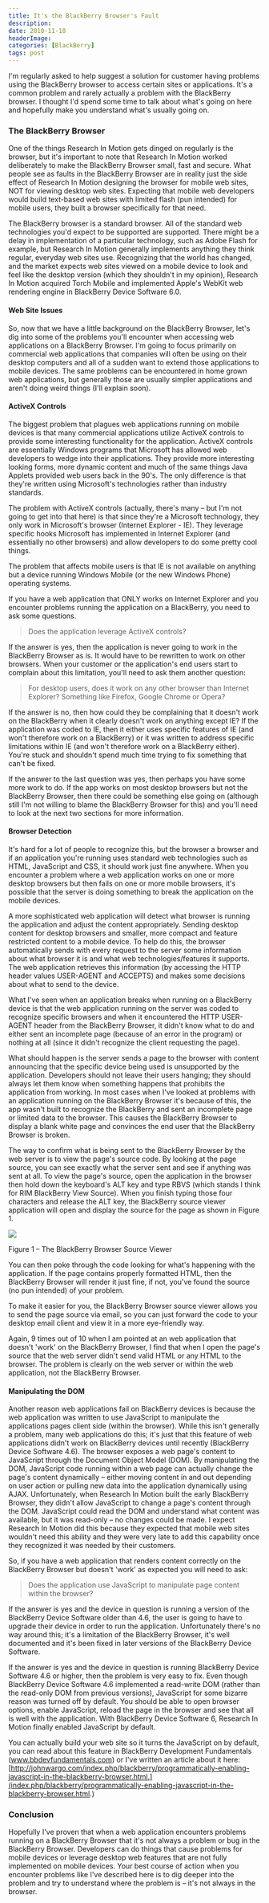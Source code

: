 ```yaml
---
title: It's the BlackBerry Browser's Fault
description: 
date: 2010-11-18
headerImage: 
categories: [BlackBerry]
tags: post
---
```


I'm regularly asked to help suggest a solution for customer having problems using the BlackBerry browser to access certain sites or applications. It's a common problem and rarely actually a problem with the BlackBerry browser. I thought I'd spend some time to talk about what's going on here and hopefully make you understand what's usually going on.

### The BlackBerry Browser

One of the things Research In Motion gets dinged on regularly is the browser, but it's important to note that Research In Motion worked deliberately to make the BlackBerry Browser small, fast and secure. What people see as faults in the BlackBerry Browser are in reality just the side effect of Research In Motion designing the browser for mobile web sites, NOT for viewing desktop web sites. Expecting that mobile web developers would build text-based web sites with limited flash (pun intended) for mobile users, they built a browser specifically for that need.

The BlackBerry browser is a standard browser. All of the standard web technologies you'd expect to be supported are supported. There might be a delay in implementation of a particular technology, such as Adobe Flash for example, but Research In Motion generally implements anything they think regular, everyday web sites use. Recognizing that the world has changed, and the market expects web sites viewed on a mobile device to look and feel like the desktop version (which they shouldn't in my opinion), Research In Motion acquired Torch Mobile and implemented Apple's WebKit web rendering engine in BlackBerry Device Software 6.0.

#### Web Site Issues

So, now that we have a little background on the BlackBerry Browser, let's dig into some of the problems you'll encounter when accessing web applications on a BlackBerry Browser. I'm going to focus primarily on commercial web applications that companies will often be using on their desktop computers and all of a sudden want to extend those applications to mobile devices. The same problems can be encountered in home grown web applications, but generally those are usually simpler applications and aren't doing weird things (I'll explain soon).

#### ActiveX Controls

The biggest problem that plagues web applications running on mobile devices is that many commercial applications utilize ActiveX controls to provide some interesting functionality for the application. ActiveX controls are essentially Windows programs that Microsoft has allowed web developers to wedge into their applications. They provide more interesting looking forms, more dynamic content and much of the same things Java Applets provided web users back in the 90's. The only difference is that they're written using Microsoft's technologies rather than industry standards.

The problem with ActiveX controls (actually, there's many – but I'm not going to get into that here) is that since they're a Microsoft technology, they only work in Microsoft's browser (Internet Explorer - IE). They leverage specific hooks Microsoft has implemented in Internet Explorer (and essentially no other browsers) and allow developers to do some pretty cool things.

The problem that affects mobile users is that IE is not available on anything but a device running Windows Mobile (or the new Windows Phone) operating systems.

If you have a web application that ONLY works on Internet Explorer and you encounter problems running the application on a BlackBerry, you need to ask some questions.

> Does the application leverage ActiveX controls?

If the answer is yes, then the application is never going to work in the BlackBerry Browser as is. It would have to be rewritten to work on other browsers. When your customer or the application's end users start to complain about this limitation, you'll need to ask them another question:

> For desktop users, does it work on any other browser than Internet Explorer? Something like Firefox, Google Chrome or Opera?

If the answer is no, then how could they be complaining that it doesn't work on the BlackBerry when it clearly doesn't work on anything except IE? If the application was coded to IE, then it either uses specific features of IE (and won't therefore work on a BlackBerry) or it was written to address specific limitations within IE (and won't therefore work on a BlackBerry either). You're stuck and shouldn't spend much time trying to fix something that can't be fixed.

If the answer to the last question was yes, then perhaps you have some more work to do. If the app works on most desktop browsers but not the BlackBerry Browser, then there could be something else going on (although still I'm not willing to blame the BlackBerry Browser for this) and you'll need to look at the next two sections for more information.

#### Browser Detection

It's hard for a lot of people to recognize this, but the browser a browser and if an application you're running uses standard web technologies such as HTML, JavaScript and CSS, it should work just fine anywhere. When you encounter a problem where a web application works on one or more desktop browsers but then fails on one or more mobile browsers, it's possible that the server is doing something to break the application on the mobile devices.

A more sophisticated web application will detect what browser is running the application and adjust the content appropriately. Sending desktop content for desktop browsers and smaller, more compact and feature restricted content to a mobile device. To help do this, the browser automatically sends with every request to the server some information about what browser it is and what web technologies/features it supports. The web application retrieves this information (by accessing the HTTP header values USER-AGENT and ACCEPTS) and makes some decisions about what to send to the device.

What I've seen when an application breaks when running on a BlackBerry device is that the web application running on the server was coded to recognize specific browsers and when it encountered the HTTP USER-AGENT header from the BlackBerry Browser, it didn't know what to do and either sent an incomplete page (because of an error in the program) or nothing at all (since it didn't recognize the client requesting the page).

What should happen is the server sends a page to the browser with content announcing that the specific device being used is unsupported by the application. Developers should not leave their users hanging; they should always let them know when something happens that prohibits the application from working. In most cases when I've looked at problems with an application running on the BlackBerry Browser it's because of this, the app wasn't built to recognize the BlackBerry and sent an incomplete page or limited data to the browser. This causes the BlackBerry Browser to display a blank white page and convinces the end user that the BlackBerry Browser is broken.

The way to confirm what is being sent to the BlackBerry Browser by the web server is to view the page's source code. By looking at the page source, you can see exactly what the server sent and see if anything was sent at all. To view the page's source, open the application in the browser then hold down the keyboard's ALT key and type RBVS (which stands I think for RIM BlackBerry View Source). When you finish typing those four characters and release the ALT key, the BlackBerry source viewer application will open and display the source for the page as shown in Figure 1.

![](images/stories/screenshot-nov1810-073702a.jpg)

Figure 1 – The BlackBerry Browser Source Viewer

You can then poke through the code looking for what's happening with the application. If the page contains properly formatted HTML, then the BlackBerry Browser will render it just fine, if not, you've found the source (no pun intended) of your problem.

To make it easier for you, the BlackBerry Browser source viewer allows you to send the page source via email, so you can just forward the code to your desktop email client and view it in a more eye-friendly way.

Again, 9 times out of 10 when I am pointed at an web application that doesn't 'work' on the BlackBerry Browser, I find that when I open the page's source that the web server didn't send valid HTML or any HTML to the browser. The problem is clearly on the web server or within the web application, not the BlackBerry Browser.

#### Manipulating the DOM

Another reason web applications fail on BlackBerry devices is because the web application was written to use JavaScript to manipulate the applications pages client side (within the browser). While this isn't generally a problem, many web applications do this; it's just that this feature of web applications didn't work on BlackBerry devices until recently (BlackBerry Device Software 4.6). The browser exposes a web page's content to JavaScript through the Document Object Model (DOM). By manipulating the DOM, JavaScript code running within a web page can actually change the page's content dynamically – either moving content in and out depending on user action or pulling new data into the application dynamically using AJAX. Unfortunately, when Research In Motion built the early BlackBerry Browser, they didn't allow JavaScript to change a page's content through the DOM. JavaScript could read the DOM and understand what content was available, but it was read-only – no changes could be made. I expect Research In Motion did this because they expected that mobile web sites wouldn't need this ability and they were very late to add this capability once they recognized it was needed by their customers.

So, if you have a web application that renders content correctly on the BlackBerry Browser but doesn't 'work' as expected you will need to ask:

> Does the application use JavaScript to manipulate page content within the browser?

If the answer is yes and the device in question is running a version of the BlackBerry Device Software older than 4.6, the user is going to have to upgrade their device in order to run the application. Unfortunately there's no way around this; it's a limitation of the BlackBerry Browser, it's well documented and it's been fixed in later versions of the BlackBerry Device Software.

If the answer is yes and the device in question is running BlackBerry Device Software 4.6 or higher, then the problem is very easy to fix. Even though BlackBerry Device Software 4.6 implemented a read-write DOM (rather than the read-only DOM from previous versions), JavaScript for some bizarre reason was turned off by default. You should be able to open browser options, enable JavaScript, reload the page in the browser and see that all is well with the application. With BlackBerry Device Software 6, Research In Motion finally enabled JavaScript by default.

You can actually build your web site so it turns the JavaScript on by default, you can read about this feature in BlackBerry Development Fundamentals (www.bbdevfundamentals.com) or I've written an article about it here: [http://johnwargo.com/index.php/blackberry/programmatically-enabling-javascript-in-the-blackberry-browser.html.](index.php/blackberry/programmatically-enabling-javascript-in-the-blackberry-browser.html.)

### Conclusion

Hopefully I've proven that when a web application encounters problems running on a BlackBerry Browser that it's not always a problem or bug in the BlackBerry Browser. Developers can do things that cause problems for mobile devices or leverage desktop web features that are not fully implemented on mobile devices. Your best course of action when you encounter problems like I've described here is to dig deeper into the problem and try to understand where the problem is – it's not always in the browser.